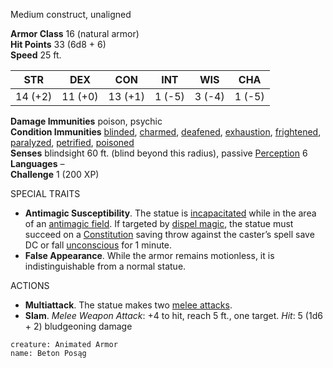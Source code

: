 
Medium construct, unaligned

**Armor Class** 16 (natural armor)  
**Hit Points** 33 (6d8 + 6)  
**Speed** 25 ft.

|STR|DEX|CON|INT|WIS|CHA|
|---|---|---|---|---|---|
|14 (+2)|11 (+0)|13 (+1)|1 (-5)|3 (-4)|1 (-5)|

**Damage Immunities** poison, psychic  
**Condition Immunities** [blinded](https://www.5esrd.com/gamemastering/conditions/#Blinded), [charmed](https://www.5esrd.com/gamemastering/conditions/#Charmed), [deafened](https://www.5esrd.com/gamemastering/conditions/#Deafened), [exhaustion](https://www.5esrd.com/gamemastering/conditions/#Exhaustion), [frightened](https://www.5esrd.com/gamemastering/conditions/#Frightened), [paralyzed](https://www.5esrd.com/gamemastering/conditions/#Paralyzed), [petrified](https://www.5esrd.com/gamemastering/conditions/#Petrified), [poisoned](https://www.5esrd.com/gamemastering/conditions/#Poisoned)  
**Senses** blindsight 60 ft. (blind beyond this radius), passive [Perception](https://www.5esrd.com/using-ability-scores#Perception) 6  
**Languages** –  
**Challenge** 1 (200 XP)

SPECIAL TRAITS

- **Antimagic Susceptibility**. The statue is [incapacitated](https://www.5esrd.com/gamemastering/conditions/#Incapacitated) while in the area of an [antimagic field](https://www.5esrd.com/spellcasting/all-spells/a/antimagic-field). If targeted by [dispel magic](https://www.5esrd.com/spellcasting/all-spells/d/dispel-magic), the statue must succeed on a [Constitution](https://www.5esrd.com/using-ability-scores#TOC-Constitution) saving throw against the caster’s spell save DC or fall [unconscious](https://www.5esrd.com/gamemastering/conditions/#Unconscious) for 1 minute.
- **False Appearance**. While the armor remains motionless, it is indistinguishable from a normal statue.

ACTIONS

- **Multiattack**. The statue makes two [melee attacks](https://www.5esrd.com/gamemastering/combat#TOC-Melee-Attacks).
- **Slam**. _Melee Weapon Attack_: +4 to hit, reach 5 ft., one target. _Hit_: 5 (1d6 + 2) bludgeoning damage

```statblock
creature: Animated Armor
name: Beton Posąg

```